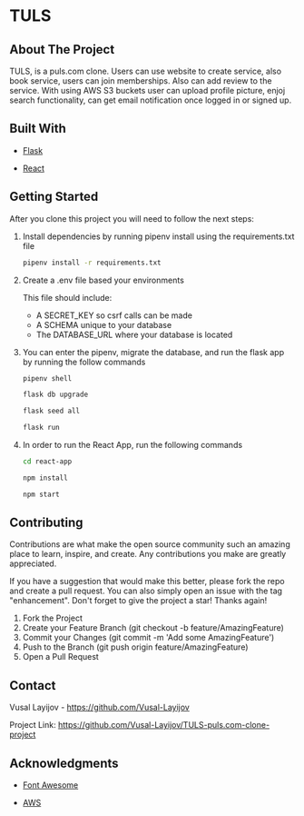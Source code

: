 # TULS

## About The Project

TULS, is a puls.com clone. Users can use website to create service, also book service, users can join memberships. Also can add review to the service. With using AWS S3 buckets user can upload profile picture, enjoj search functionality, can get email notification once logged in or signed up.


## Built With

* [Flask](https://flask.palletsprojects.com/en/2.2.x/)

* [React](https://reactjs.org/)

## Getting Started

After you clone this project you will need to follow the next steps:

1. Install dependencies by running pipenv install using the requirements.txt file

	```bash
	pipenv install -r requirements.txt
	```
2. Create a .env file based your environments

	This file should include:
	* A SECRET_KEY so csrf calls can be made
	* A SCHEMA unique to your database
	* The DATABASE_URL where your database is located

3. You can enter the pipenv, migrate the database, and run the flask app by running the follow commands

	```bash
	pipenv shell
	```

	```bash
	flask db upgrade
	```

	```bash
	flask seed all
	```

	```bash
	flask run
	```

4. In order to run the React App, run the following commands

	```bash
	cd react-app
	```

	```bash
	npm install
	```

	```bash
	npm start
	```

## Contributing

Contributions are what make the open source community such an amazing place to learn, inspire, and create. Any contributions you make are greatly appreciated.

If you have a suggestion that would make this better, please fork the repo and create a pull request. You can also simply open an issue with the tag "enhancement". Don't forget to give the project a star! Thanks again!

1. Fork the Project
2. Create your Feature Branch (git checkout -b feature/AmazingFeature)
3. Commit your Changes (git commit -m 'Add some AmazingFeature')
4. Push to the Branch (git push origin feature/AmazingFeature)
5. Open a Pull Request

## Contact

Vusal Layijov - https://github.com/Vusal-Layijov


Project Link: https://github.com/Vusal-Layijov/TULS-puls.com-clone-project

## Acknowledgments

* [Font Awesome](https://fontawesome.com/)

* [AWS](https://aws.amazon.com/)


